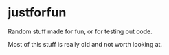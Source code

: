 justforfun
==========

Random stuff made for fun, or for testing out code.

Most of this stuff is really old and not worth looking at.
